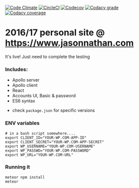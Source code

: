 [![Code Climate](https://img.shields.io/codeclimate/github/jasonnathan/jasonnathan-react.com/badges/gpa.svg?style=flat-square)](https://codeclimate.com/github/jasonnathan/jasonnathan-react.com)
[![CircleCI](https://img.shields.io/circleci/project/github/jasonnathan/www.jasonnathan.com.svg?style=flat-square)](https://circleci.com/gh/jasonnathan/www.jasonnathan.com)
[![Codecov](https://img.shields.io/codecov/c/github/jasonnathan/www.jasonnathan.com.svg?style=flat-square)](https://codecov.io/gh/jasonnathan/www.jasonnathan.com)
[![Codacy grade](https://img.shields.io/codacy/grade/ef761c14bd104656879fe5000e961890.svg?style=flat-square)](https://www.codacy.com/app/jjnathanjr/www-jasonnathan-com?utm_source=github.com&amp;utm_medium=referral&amp;utm_content=jasonnathan/www.jasonnathan.com&amp;utm_campaign=Badge_Grade)
[![Codacy coverage](https://img.shields.io/codacy/coverage/ef761c14bd104656879fe5000e961890.svg?style=flat-square)](https://www.codacy.com/app/jjnathanjr/www-jasonnathan-com?utm_source=github.com&amp;utm_medium=referral&amp;utm_content=jasonnathan/www.jasonnathan.com&amp;utm_campaign=Badge_Coverage)

# 2016/17 personal site @ https://www.jasonnathan.com
It's live! Just need to complete the testing

### Includes:
- Apollo server
- Apollo client
- React
- Accounts UI, Basic & password
- ES6 syntax
* check `package.json` for specific versions


### ENV variables
```
# in a bash script somewhere....
export CLIENT_ID="YOUR-WP.COM-APP-ID"
export CLIENT_SECRET="YOUR-WP.COM-APP-SECRET"
export WP_USERNAME="YOUR-WP.COM-USERNAME"
export WP_PASSWD="YOUR-WP.COM-PASSWORD"
export WP_URL="YOUR-WP.COM-URL"
```

### Running it
```
meteor npm install
meteor
```
